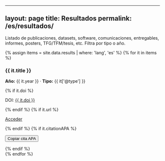 
---
layout: page
title: Resultados
permalink: /es/resultados/
---
<p>Listado de publicaciones, datasets, software, comunicaciones, entregables, informes, posters, TFG/TFM/tesis, etc. Filtra por tipo o año.</p>

<div class="grid">
  {% assign items = site.data.results | where: 'lang', 'es' %}
  {% for it in items %}
  <div class="card">
    <h3>{{ it.title }}</h3>
    <p><strong>Año:</strong> {{ it.year }} · <strong>Tipo:</strong> {{ it['@type'] }}</p>
    {% if it.doi %}
      <p>DOI: <a href="https://doi.org/{{ it.doi | replace: 'https://doi.org/', '' }}">{{ it.doi }}</a> 
      <span class="altmetric-embed" data-badge-popover="right" data-doi="{{ it.doi }}"></span></p>
    {% endif %}
    {% if it.url %}<p><a href="{{ it.url }}">Acceder</a></p>{% endif %}
    {% if it.citationAPA %}<p><button onclick="navigator.clipboard.writeText('{{ it.citationAPA | escape }}');">Copiar cita APA</button></p>{% endif %}
  </div>
  {% endfor %}
</div>

